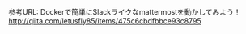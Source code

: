 参考URL:
Dockerで簡単にSlackライクなmattermostを動かしてみよう！
http://qiita.com/letusfly85/items/475c6cbdfbbce93c8795
